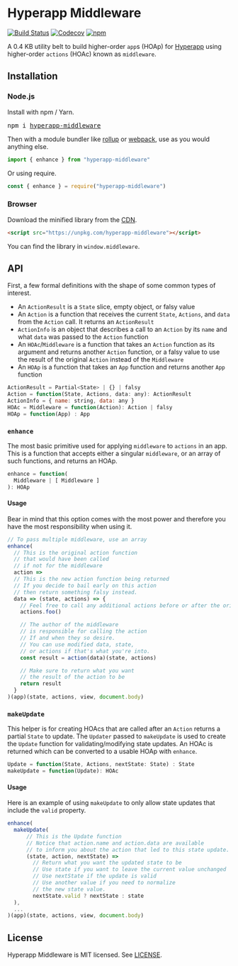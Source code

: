 # Hyperapp Middleware

[![Build Status](https://travis-ci.org/okwolf/hyperapp-middleware.svg?branch=master)](https://travis-ci.org/okwolf/hyperapp-middleware)
[![Codecov](https://img.shields.io/codecov/c/github/okwolf/hyperapp-middleware/master.svg)](https://codecov.io/gh/okwolf/hyperapp-middleware)
[![npm](https://img.shields.io/npm/v/hyperapp-middleware.svg)](https://www.npmjs.org/package/hyperapp-middleware)

A 0.4 KB utility belt to build higher-order `app`s (HOAp) for [Hyperapp](https://github.com/hyperapp/hyperapp) using higher-order `actions` (HOAc) known as `middleware`.

## Installation

### Node.js

Install with npm / Yarn.

<pre>
npm i <a href="https://www.npmjs.com/package/hyperapp-middleware">hyperapp-middleware</a>
</pre>

Then with a module bundler like [rollup](https://github.com/rollup/rollup) or [webpack](https://github.com/webpack/webpack), use as you would anything else.

```js
import { enhance } from "hyperapp-middleware"
```

Or using require.

```js
const { enhance } = require("hyperapp-middleware")
```

### Browser

Download the minified library from the [CDN](https://unpkg.com/hyperapp-middleware).

```html
<script src="https://unpkg.com/hyperapp-middleware"></script>
```

You can find the library in `window.middleware`.

## API

First, a few formal definitions with the shape of some common types of interest.

* An `ActionResult` is a `State` slice, empty object, or falsy value
* An `Action` is a function that receives the current `State`, `Actions`, and `data` from the `Action` call. It returns an `ActionResult`
* `ActionInfo` is an object that describes a call to an `Action` by its `name` and what `data` was passed to the `Action` function
* An `HOAc`/`Middleware` is a function that takes an `Action` function as its argument and returns another `Action` function, or a falsy value to use the result of the original `Action` instead of the `Middleware`
* An `HOAp` is a function that takes an `App` function and returns another `App` function

```js
ActionResult = Partial<State> | {} | falsy
Action = function(State, Actions, data: any): ActionResult
ActionInfo = { name: string, data: any }
HOAc = Middleware = function(Action): Action | falsy
HOAp = function(App) : App
```

### `enhance`

The most basic primitive used for applying `middleware` to `actions` in an app. This is a function that accepts either a singular `middleware`, or an array of such functions, and returns an HOAp.

```js
enhance = function(
  Middleware | [ Middleware ]
): HOAp
```

#### Usage

Bear in mind that this option comes with the most power and therefore you have the most responsibility when using it.

```js
// To pass multiple middleware, use an array
enhance(
  // This is the original action function
  // that would have been called
  // if not for the middleware
  action =>
  // This is the new action function being returned
  // If you decide to bail early on this action
  // then return something falsy instead.
  data => (state, actions) => {
    // Feel free to call any additional actions before or after the original action
    actions.foo()

    // The author of the middleware
    // is responsible for calling the action
    // If and when they so desire.
    // You can use modified data, state,
    // or actions if that's what you're into.
    const result = action(data)(state, actions)

    // Make sure to return what you want
    // the result of the action to be
    return result
  }
)(app)(state, actions, view, document.body)
```

### `makeUpdate`

This helper is for creating HOAcs that are called after an `Action` returns a partial `State` to update. The `Updater` passed to `makeUpdate` is used to create the `Update` function for validating/modifying state updates. An HOAc is returned which can be converted to a usable HOAp with `enhance`.

```js
Update = function(State, Actions, nextState: State) : State
makeUpdate = function(Update): HOAc
```

#### Usage

Here is an example of using `makeUpdate` to only allow state updates that include the `valid` property.

```js
enhance(
  makeUpdate(
      // This is the Update function
      // Notice that action.name and action.data are available
      // to inform you about the action that led to this state update.
      (state, action, nextState) =>
        // Return what you want the updated state to be
        // Use state if you want to leave the current value unchanged
        // Use nextState if the update is valid
        // Use another value if you need to normalize
        // the new state value.
        nextState.valid ? nextState : state
  ),
  ...
)(app)(state, actions, view, document.body)
```

## License

Hyperapp Middleware is MIT licensed. See [LICENSE](LICENSE.md).